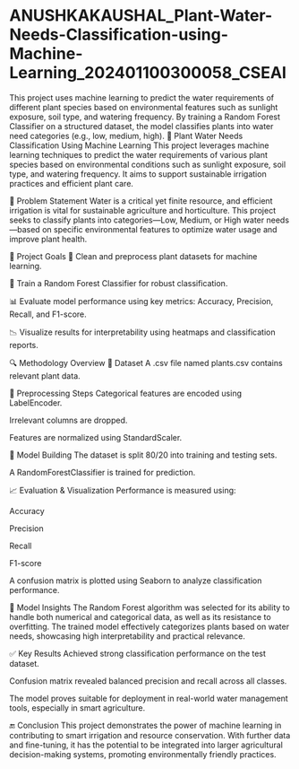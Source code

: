 # ANUSHKAKAUSHAL_Plant-Water-Needs-Classification-using-Machine-Learning_202401100300058_CSEAI
This project uses machine learning to predict the water requirements of different plant species based on environmental features such as sunlight exposure, soil type, and watering frequency. By training a Random Forest Classifier on a structured dataset, the model classifies plants into water need categories (e.g., low, medium, high). 
🌿 Plant Water Needs Classification Using Machine Learning
This project leverages machine learning techniques to predict the water requirements of various plant species based on environmental conditions such as sunlight exposure, soil type, and watering frequency. It aims to support sustainable irrigation practices and efficient plant care.

📌 Problem Statement
Water is a critical yet finite resource, and efficient irrigation is vital for sustainable agriculture and horticulture. This project seeks to classify plants into categories—Low, Medium, or High water needs—based on specific environmental features to optimize water usage and improve plant health.

🎯 Project Goals
🔄 Clean and preprocess plant datasets for machine learning.

🌲 Train a Random Forest Classifier for robust classification.

📊 Evaluate model performance using key metrics: Accuracy, Precision, Recall, and F1-score.

📉 Visualize results for interpretability using heatmaps and classification reports.

🔍 Methodology Overview
📁 Dataset
A .csv file named plants.csv contains relevant plant data.

🔧 Preprocessing Steps
Categorical features are encoded using LabelEncoder.

Irrelevant columns are dropped.

Features are normalized using StandardScaler.

🧠 Model Building
The dataset is split 80/20 into training and testing sets.

A RandomForestClassifier is trained for prediction.

📈 Evaluation & Visualization
Performance is measured using:

Accuracy

Precision

Recall

F1-score

A confusion matrix is plotted using Seaborn to analyze classification performance.

🧪 Model Insights
The Random Forest algorithm was selected for its ability to handle both numerical and categorical data, as well as its resistance to overfitting. The trained model effectively categorizes plants based on water needs, showcasing high interpretability and practical relevance.

✅ Key Results
Achieved strong classification performance on the test dataset.

Confusion matrix revealed balanced precision and recall across all classes.

The model proves suitable for deployment in real-world water management tools, especially in smart agriculture.

🔚 Conclusion
This project demonstrates the power of machine learning in contributing to smart irrigation and resource conservation. With further data and fine-tuning, it has the potential to be integrated into larger agricultural decision-making systems, promoting environmentally friendly practices.

